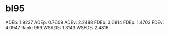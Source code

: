 # bl95

ADEb: 1.9237
ADEp: 0.7609
ADEv: 2.2488
FDEb: 3.6814
FDEp: 1.4703
FDEv: 4.0947
Rank: 969
WSADE: 1.3143
WSFDE: 2.4816
